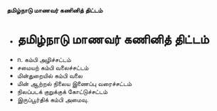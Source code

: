 **தமிழ்நாடு மாணவர் கணினித் திட்டம்**
- # தமிழ்நாடு மாணவர் கணினித் திட்டம்
- n. கம்பி அழிச்சட்டம்
- சமையற் கம்பி வலைச்சட்டம்
- மின்துறையில் கம்பி வலை
- மின் ஆற்றல் நிலைய இணைப்பு வரைச்சட்டம்
- நிலப்படக் குறுக்குக் கோட்டுச்சட்டம்
- இருப்பூர்திக் கம்பி அமைவு.

